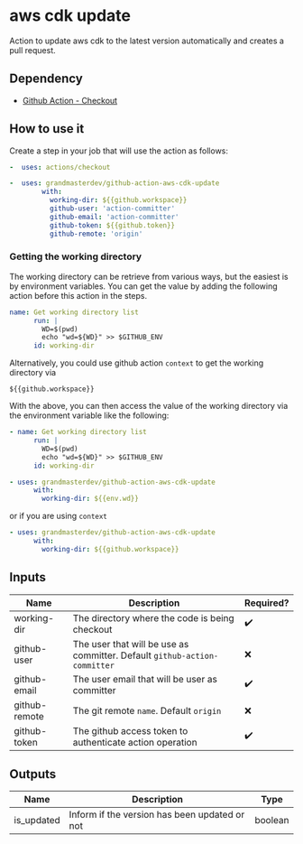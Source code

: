 # aws cdk update

Action to update aws cdk to the latest version automatically and creates a pull request.

## Dependency

* [Github Action - Checkout](https://github.com/marketplace/actions/checkout)

## How to use it

Create a step in your job that will use the action as follows:

```yaml
-  uses: actions/checkout

-  uses: grandmasterdev/github-action-aws-cdk-update
        with:
          working-dir: ${{github.workspace}}
          github-user: 'action-committer'
          github-email: 'action-committer'
          github-token: ${{github.token}}
          github-remote: 'origin'

```

### Getting the working directory

The working directory can be retrieve from various ways, but the easiest is by environment variables.
You can get the value by adding the following action before this action in the steps.

```yaml
name: Get working directory list
      run: |
        WD=$(pwd)
        echo "wd=${WD}" >> $GITHUB_ENV
      id: working-dir

```

Alternatively, you could use github action `context` to get the working directory via 

```
${{github.workspace}}
```

With the above, you can then access the value of the working directory via the environment variable like the following:

```yaml
- name: Get working directory list
      run: |
        WD=$(pwd)
        echo "wd=${WD}" >> $GITHUB_ENV
      id: working-dir

- uses: grandmasterdev/github-action-aws-cdk-update
      with:
        working-dir: ${{env.wd}}
```

or if you are using `context`

```yaml
- uses: grandmasterdev/github-action-aws-cdk-update
      with:
        working-dir: ${{github.workspace}}
```

## Inputs


| Name          | Description                                                               | Required?          |
| ------------- | ------------------------------------------------------------------------- | ------------------ |
| working-dir   | The directory where the code is being checkout                            | :heavy_check_mark: |
| github-user   | The user that will be use as committer. Default `github-action-committer` | :x:                |
| github-email  | The user email that will be user as committer                             | :heavy_check_mark: |
| github-remote | The git remote `name`. Default `origin`                                   | :x:                |
| github-token  | The github access token to authenticate action operation                  | :heavy_check_mark: |

## Outputs

| Name       | Description                                   | Type    |
| ---------- | --------------------------------------------- | ------- |
| is_updated | Inform if the version has been updated or not | boolean |
